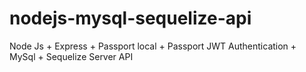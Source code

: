 # nodejs-mysql-sequelize-api
Node Js + Express + Passport local + Passport JWT Authentication + MySql + Sequelize  Server API
